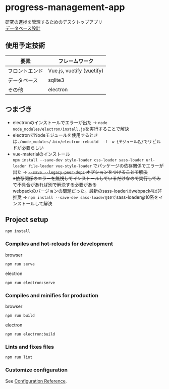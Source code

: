 # progress-management-app
研究の進捗を管理するためのデスクトップアプリ  
[データベース設計](./UML.dio)
## 使用予定技術
| 要素 | フレームワーク |
| --- | --- |
| フロントエンド | Vue.js, vuetify ([vuetify](https://vuetifyjs.com/ja/)) |
| データベース | sqlite3 |
| その他 | electron |
## つまづき
- electronのインストールでエラーが出た -> `node node_modules/electron/install.js`を実行することで解決  
- electronでNodeモジュールを使用するときは`./node_modules/.bin/electron-rebuild  -f -w {モジュール名}`でリビルドが必要らしい
- vue-materialのインストール  
`npm install --save-dev style-loader css-loader sass-loader url-loader file-loader vue-style-loader` でパッケージの依存関係でエラーが出た -> ~~`--save --legacy-peer-deps` オプションをつけることで解決  
※依存関係のエラーを無視してインストールしているだけなので実行してみて不具合があれば別で解決する必要がある~~  
webpackのバージョンの問題だった。最新のsass-loaderはwebpack4は非推奨 -> `npm install --save-dev sass-loader@10`でsass-loader@10系をインストールして解決


## Project setup
```
npm install
```

### Compiles and hot-reloads for development
browser  
```
npm run serve
```
electron  
```
npm run electron:serve
```
### Compiles and minifies for production
browser  
```
npm run build
```
electron  
```
npm run electron:build
```
### Lints and fixes files
```
npm run lint
```

### Customize configuration
See [Configuration Reference](https://cli.vuejs.org/config/).
